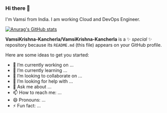 ### Hi there 👋

I'm Vamsi from India. I am working Cloud and DevOps Engineer.

[![Anurag's GitHub stats](https://github-readme-stats.vercel.app/api?username=VamsiKrishna)](https://github.com/anuraghazra/github-readme-stats)

**VamsiKrishna-Kancherla/VamsiKrishna-Kancherla** is a ✨ _special_ ✨ repository because its `README.md` (this file) appears on your GitHub profile.

Here are some ideas to get you started:

- 🔭 I’m currently working on ...
- 🌱 I’m currently learning ...
- 👯 I’m looking to collaborate on ...
- 🤔 I’m looking for help with ...
- 💬 Ask me about ...
- 📫 How to reach me: ...
- 😄 Pronouns: ...
- ⚡ Fun fact: ...

